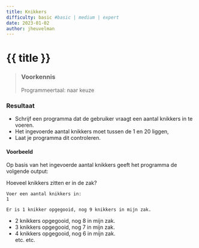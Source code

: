```yaml
---
title: Knikkers
difficulty: basic #basic | medium | expert
date: 2023-01-02
author: jheuvelman
---
```




# {{ title }}

> ### Voorkennis
> Programmeertaal: naar keuze

### Resultaat
* Schrijf een programma dat de gebruiker vraagt een aantal knikkers in te
voeren. 
* Het ingevoerde aantal knikkers moet tussen de 1 en 20 liggen,
* Laat je programma dit controleren. 

#### Voorbeeld
Op basis van het ingevoerde aantal knikkers geeft het programma de volgende output:

Hoeveel knikkers zitten er in de zak? 
```shell
Voer een aantal knikkers in: 
1

Er is 1 knikker opgegooid, nog 9 knikkers in mijn zak.
```
  
* 2 knikkers opgegooid, nog 8 in mijn zak. 
* 3 knikkers opgegooid, nog 7 in mijn zak. 
* 4 knikkers opgegooid, nog 6 in mijn zak.   
etc. etc.
